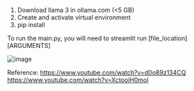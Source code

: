 1. Download llama 3 in ollama.com (<5 GB)
2. Create and activate virtual environment
3. pip install

To run the main.py, you will need to
streamlit run [file_location] [ARGUMENTS]

![image](https://github.com/user-attachments/assets/9550a056-f810-4b64-8951-694246429363)


Reference:
https://www.youtube.com/watch?v=d0o89z134CQ
https://www.youtube.com/watch?v=XctooiH0moI
